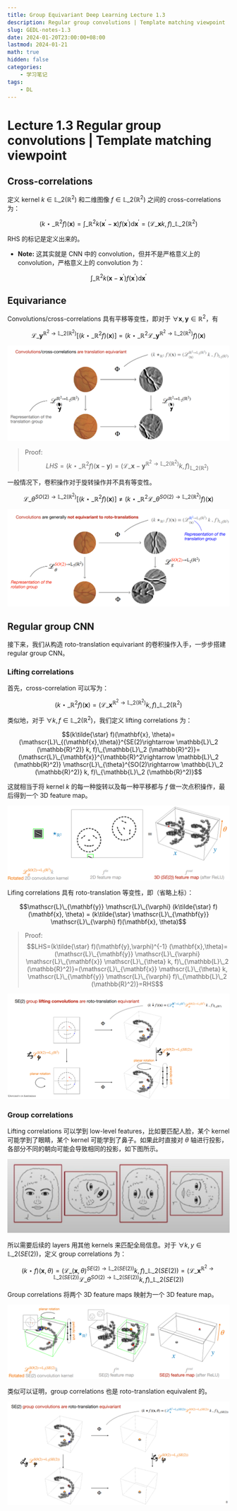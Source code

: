 ```yaml
---
title: Group Equivariant Deep Learning Lecture 1.3
description: Regular group convolutions | Template matching viewpoint
slug: GEDL-notes-1.3
date: 2024-01-20T23:00:00+08:00
lastmod: 2024-01-21
math: true
hidden: false
categories:
    - 学习笔记
tags:
    - DL
---
```


# Lecture 1.3 Regular group convolutions | Template matching viewpoint

## Cross-correlations

定义 kernel $k\in \mathbb{L}\_2(\mathbb{R}^2)$ 和二维图像 $f\in \mathbb{L}\_2(\mathbb{R}^2)$ 之间的 cross-correlations 为：

$$(k\star\_{\mathbb{R}^2} f)(\mathbf{x})=\int\_{\mathbb{R}^2} k(\mathbf{x}^{\prime}-\mathbf{x})f(\mathbf{x}^{\prime})\mathrm{ d} \mathbf{x}^{\prime}=(\mathscr{L}\_{\mathbf{x}} k, f)\_{\mathbb{L}\_2 (\mathbb{R}^2)}$$

RHS 的标记是定义出来的。

- **Note:** 这其实就是 CNN 中的 convolution，但并不是严格意义上的 convolution，严格意义上的 convolution 为：

$$\int\_{\mathbb{R}^2} k(\mathbf{x}-\mathbf{x}^{\prime})f(\mathbf{x}^{\prime})\mathrm{ d} \mathbf{x}^{\prime}$$

## Equivariance

Convolutions/cross-correlations 具有平移等变性，即对于 $\forall \mathbf{x}, \mathbf{y}\in \mathbb{R}^2$，有

$$\mathscr{L}\_{\mathbf{y}}^{\mathbb{R}^2\rightarrow \mathbb{L}\_2(\mathbb{R}^2)}[(k\star\_{\mathbb{R}^2}f)(\mathbf{x})]=(k\star\_{\mathbb{R}^2}\mathscr{L}\_{\mathbf{y}}^{\mathbb{R}^2\rightarrow \mathbb{L}\_2(\mathbb{R}^2)}f)(\mathbf{x})$$

![卷积操作具有平移等变性](trans-equi.png)

> Proof: 
> $$LHS=(k\star\_{\mathbb{R}^2} f)(\mathbf{x}-\mathbf{y})=(\mathscr{L}\_{\mathbf{x}-\mathbf{y}}^{\mathbb{R}^2\rightarrow \mathbb{L}\_2 (\mathbb{R}^2)} k, f)_{\mathbb{L}\_2 (\mathbb{R}^2)}$$

一般情况下，卷积操作对于旋转操作并不具有等变性。

$$\mathscr{L}\_{\theta}^{SO(2)\rightarrow \mathbb{L}\_2(\mathbb{R}^2)}[(k\star\_{\mathbb{R}^2}f)(\mathbf{x})]\neq (k\star\_{\mathbb{R}^2}\mathscr{L}\_{\theta}^{SO(2)\rightarrow \mathbb{L}\_2(\mathbb{R}^2)}f)(\mathbf{x})$$

![卷积操作不具有旋转等变性](roto-trans-equi.png)

## Regular group CNN

接下来，我们从构造 roto-translation equivariant 的卷积操作入手，一步步搭建 regular group CNN。

### Lifting correlations

首先，cross-correlation 可以写为：

$$(k\star\_{\mathbb{R}^2} f)(\mathbf{x})=(\mathscr{L}\_{\mathbf{x}}^{\mathbb{R}^2\rightarrow \mathbb{L}\_2 (\mathbb{R}^2)} k, f)\_{\mathbb{L}\_2 (\mathbb{R}^2)}$$

类似地，对于 $\forall k, f\in \mathbb{L}\_2 (\mathbb{R}^2)$，我们定义 lifting correlations 为：

$$(k\tilde{\star} f)(\mathbf{x}, \theta)=(\mathscr{L}\_{(\mathbf{x},\theta)}^{SE(2)\rightarrow \mathbb{L}\_2 (\mathbb{R}^2)} k, f)\_{\mathbb{L}\_2 (\mathbb{R}^2)}=(\mathscr{L}\_{\mathbf{x}}^{\mathbb{R}^2\rightarrow \mathbb{L}\_2 (\mathbb{R}^2)} \mathscr{L}\_{\theta}^{SO(2)\rightarrow \mathbb{L}\_2 (\mathbb{R}^2)} k, f)\_{\mathbb{L}\_2 (\mathbb{R}^2)}$$

这就相当于将 kernel $k$ 的每一种旋转以及每一种平移都与 $f$ 做一次点积操作，最后得到一个 3D feature map。

![Lifting correlations](lifting_correlation.png)

Lifing correlations 具有 roto-translation 等变性，即（省略上标）：

$$\mathscr{L}\_{\mathbf{y}} \mathscr{L}\_{\varphi} (k\tilde{\star} f)(\mathbf{x}, \theta) = (k\tilde{\star} \mathscr{L}\_{\mathbf{y}} \mathscr{L}\_{\varphi} f)(\mathbf{x}, \theta)$$

> Proof: 
> $$LHS=(k\tilde{\star} f)(\mathbf{y},\varphi)^{-1} (\mathbf{x},\theta)=(\mathscr{L}\_{\mathbf{y}} \mathscr{L}\_{\varphi} \mathscr{L}\_{\mathbf{x}} \mathscr{L}\_{\theta} k, f)\_{\mathbb{L}\_2 (\mathbb{R}^2)}=(\mathscr{L}\_{\mathbf{x}} \mathscr{L}\_{\theta} k, \mathscr{L}\_{\mathbf{y}} \mathscr{L}\_{\varphi} f)\_{\mathbb{L}\_2 (\mathbb{R}^2)}=RHS$$

![lifting correlations are roto-translation equivariant](lift-cor-roto-equi.png)

### Group correlations

Lifting correlations 可以学到 low-level features，比如要匹配人脸，某个 kernel 可能学到了眼睛，某个 kernel 可能学到了鼻子。如果此时直接对 $\theta$ 轴进行投影，各部分不同的朝向可能会导致相同的投影，如下图所示。

![直接投影可能会导致很多奇怪的图被投影到同样的 feature map](faces.png)

所以需要后续的 layers 用其他 kernels 来匹配全局信息。对于 $\forall k, y \in \mathbb{L}\_2 (SE(2))$，定义 group correlations 为：

$$(k\star f)(\mathbf{x}, \theta)=(\mathscr{L}\_{(\mathbf{x},\theta)}^{SE(2)\rightarrow \mathbb{L}\_2 (SE(2))} k, f)\_{\mathbb{L}\_2 (SE(2))}=(\mathscr{L}\_{\mathbf{x}}^{\mathbb{R}^2\rightarrow \mathbb{L}\_2 (SE(2))} \mathscr{L}\_{\theta}^{SO(2)\rightarrow \mathbb{L}\_2 (SE(2))} k, f)\_{\mathbb{L}\_2 (SE(2))}$$

Group correlations 将两个 3D feature maps 映射为一个 3D feature map。

![Group correlations](group_correlation.png)

类似可以证明，group correlations 也是 roto-translation equivalent 的。

![group correlations are roto-translation equivariant](group-cor-roto-equi.png)